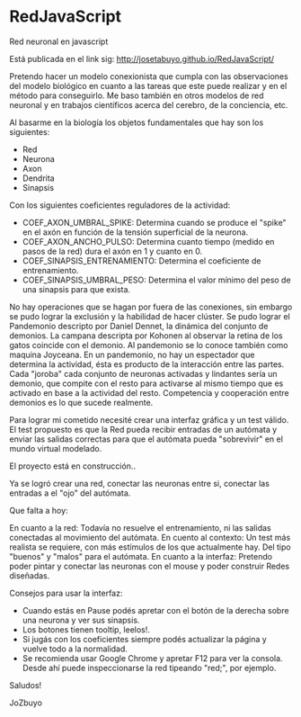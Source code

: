 # RedJavaScript
Red neuronal en javascript

Está publicada en el link sig:
http://josetabuyo.github.io/RedJavaScript/


Pretendo hacer un modelo conexionista que cumpla con las observaciones del modelo
biológico en cuanto a las tareas que este puede realizar y en el método para conseguirlo.
Me baso también en otros modelos de red neuronal y en trabajos científicos acerca del
cerebro, de la conciencia, etc.

Al basarme en la biología los objetos fundamentales que hay son los siguientes:

 - Red
 - Neurona
 - Axon
 - Dendrita
 - Sinapsis


 Con los siguientes coeficientes reguladores de la actividad:

 - COEF_AXON_UMBRAL_SPIKE:
    Determina cuando se produce el "spike" en el axón en función de la tensión superficial de la neurona.
 - COEF_AXON_ANCHO_PULSO:
    Determina cuanto tiempo (medido en pasos de la red) dura el axón en 1 y cuanto en 0.
 - COEF_SINAPSIS_ENTRENAMIENTO:
	Determina el coeficiente de entrenamiento.
 - COEF_SINAPSIS_UMBRAL_PESO:
	Determina el valor mínimo del peso de una sinapsis para que exista.
 


No hay operaciones que se hagan por fuera de las conexiones, sin embargo se pudo lograr la exclusión y la
habilidad de hacer clúster.
Se pudo lograr el Pandemonio descripto por Daniel Dennet, la dinámica del conjunto de demonios. La campana
descripta por Kohonen al observar la retina de los gatos coincide con el demonio.
Al pandemonio se lo conoce también como maquina Joyceana.
En un pandemonio, no hay un espectador que determina la actividad, ésta es producto de la interacción entre
las partes.
Cada "joroba" cada conjunto de neuronas activadas y lindantes sería un demonio, que compite con el resto
para activarse al mismo tiempo que es activado en base a la actividad del resto. Competencia y cooperación
entre demonios es lo que sucede realmente.


Para lograr mi cometido necesité crear una interfaz gráfica y un test válido.
El test propuesto es que la Red pueda recibir entradas de un autómata y enviar las salidas correctas para
que el autómata pueda "sobrevivir" en el mundo virtual modelado.


El proyecto está en construcción..

Ya se logró crear una red, conectar las neuronas entre si, conectar las entradas a el "ojo" del autómata.


Que falta a hoy:

En cuanto a la red:
 Todavía no resuelve el entrenamiento, ni las salidas conectadas al movimiento del autómata.
En cuento al contexto:
 Un test más realista se requiere, con más estímulos de los que actualmente hay. Del tipo "buenos" y
 "malos" para el autómata.
En cuanto a la interfaz:
 Pretendo poder pintar y conectar las neuronas con el mouse y poder construir Redes diseñadas.


Consejos para usar la interfaz: 

- Cuando estás en Pause podés apretar con el botón de la derecha sobre una neurona y ver sus sinapsis.
- Los botones tienen tooltip, leelos!.
- Si jugás con los coeficientes siempre podés actualizar la página y vuelve todo a la normalidad.
- Se recomienda usar Google Chrome y apretar F12 para ver la consola.
  Desde ahí puede inspeccionarse la red tipeando "red;", por ejemplo.


Saludos!


JoZbuyo


